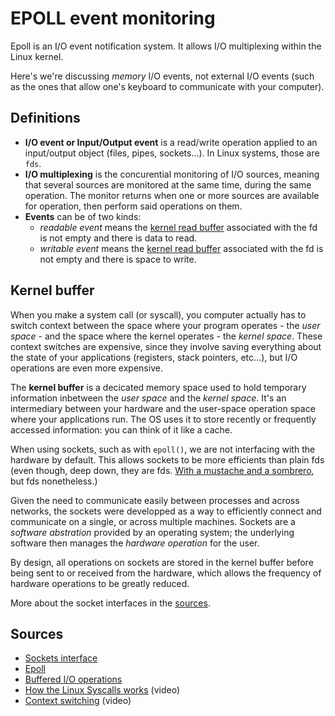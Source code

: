 # EPOLL event monitoring

Epoll is an I/O event notification system. It allows I/O multiplexing within the Linux kernel.

Here's we're discussing *memory* I/O events, not external I/O events (such as the ones that allow one's keyboard to communicate with your computer).

## Definitions

- **I/O event or Input/Output event** is a read/write operation applied to an input/output object (files, pipes, sockets...). In Linux systems, those are `fds`.
- **I/O multiplexing** is the concurential monitoring of I/O sources, meaning that several sources are monitored at the same time, during the same operation. The monitor returns when one or more sources are available for operation, then perform said operations on them.
- **Events** can be of two kinds:
  - *readable event* means the [kernel read buffer](#kernel-buffer) associated with the fd is not empty and there is data to read.
  - *writable event* means the [kernel read buffer](#kernel-buffer) associated with the fd is not empty and there is space to write.

## Kernel buffer

When you make a system call (or syscall), you computer actually has to switch context between the space where your program operates - the *user space* - and the space where the kernel operates - the *kernel space*. These context switches are expensive, since they involve saving everything about the state of your applications (registers, stack pointers, etc...), but I/O operations are even more expensive.

The **kernel buffer** is a decicated memory space used to hold temporary information inbetween the *user space* and the *kernel space*. It's an intermediary between your hardware and the user-space operation space where your applications run. The OS uses it to store recently or frequently accessed information: you can think of it like a cache.

When using sockets, such as with `epoll()`, we are not interfacing with the hardware by default. This allows sockets to be more efficients than plain fds (even though, deep down, they are fds. [With a mustache and a sombrero](assets/socket.png), but fds nonetheless.)

Given the need to communicate easily between processes and across networks, the sockets were developped as a way to efficiently connect and communicate on a single, or across multiple machines. Sockets are a *software abstration* provided by an operating system; the underlying software then manages the *hardware operation* for the user.

By design, all operations on sockets are stored in the kernel buffer before being sent to or received from the hardware, which allows the frequency of hardware operations to be greatly reduced.

More about the socket interfaces in the [sources](#sources).

## Sources

- [Sockets interface](https://www.ibm.com/docs/en/aix/7.2?topic=sockets-interface)
- [Epoll](https://www.sobyte.net/post/2022-04/epoll-efficiently)
- [Buffered I/O operations](https://fgiesen.wordpress.com/2015/10/25/reading-and-writing-are-less-symmetric-than-you-probably-think/)
- [How the Linux Syscalls works](https://www.youtube.com/watch?v=FkIWDAtVIUM) (video)
- [Context switching](https://www.youtube.com/watch?v=H4SDPLiUnv4&t=310s) (video)
